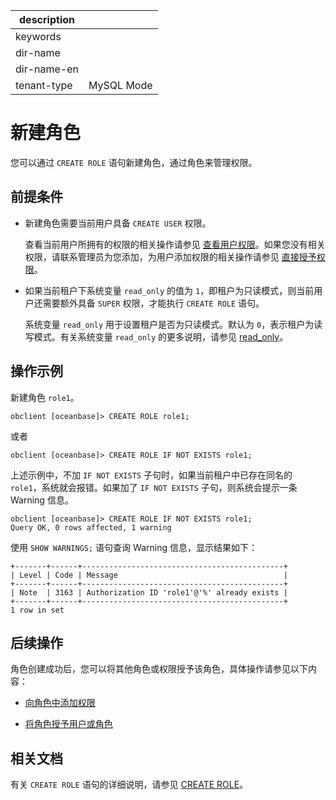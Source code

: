 |description||
|---|---|
|keywords||
|dir-name||
|dir-name-en||
|tenant-type|MySQL Mode|

# 新建角色

您可以通过 `CREATE ROLE` 语句新建角色，通过角色来管理权限。

## 前提条件

* 新建角色需要当前用户具备 `CREATE USER` 权限。

  查看当前用户所拥有的权限的相关操作请参见 [查看用户权限](../400.view-user-permissions-of-mysql-mode.md)。如果您没有相关权限，请联系管理员为您添加，为用户添加权限的相关操作请参见 [直接授予权限](../200.authority-of-mysql-mode.md)。

* 如果当前租户下系统变量 `read_only` 的值为 `1`，即租户为只读模式，则当前用户还需要额外具备 `SUPER` 权限，才能执行 `CREATE ROLE` 语句。
  
  系统变量 `read_only` 用于设置租户是否为只读模式。默认为 `0`，表示租户为读写模式。有关系统变量 `read_only` 的更多说明，请参见 [read_only](../../../../../../700.reference/800.configuration-items-and-system-variables/200.system-variable/300.global-system-variable/11200.read_only-global.md)。

## 操作示例

新建角色 `role1`。

```shell
obclient [oceanbase]> CREATE ROLE role1;
```

或者

```shell
obclient [oceanbase]> CREATE ROLE IF NOT EXISTS role1;
```

上述示例中，不加 `IF NOT EXISTS` 子句时，如果当前租户中已存在同名的 `role1`，系统就会报错。如果加了 `IF NOT EXISTS` 子句，则系统会提示一条 Warning 信息。

```shell
obclient [oceanbase]> CREATE ROLE IF NOT EXISTS role1;
Query OK, 0 rows affected, 1 warning
```

使用 `SHOW WARNINGS;` 语句查询 Warning 信息，显示结果如下：

```shell
+-------+------+---------------------------------------------+
| Level | Code | Message                                     |
+-------+------+---------------------------------------------+
| Note  | 3163 | Authorization ID 'role1'@'%' already exists |
+-------+------+---------------------------------------------+
1 row in set
```

## 后续操作

角色创建成功后，您可以将其他角色或权限授予该角色，具体操作请参见以下内容：

* [向角色中添加权限](300.grant-privileges-to-a-role-of-mysql-mode.md)

* [将角色授予用户或角色](400.grant-a-role-to-a-role-or-user-of-mysql-mode.md)

## 相关文档

有关 `CREATE ROLE` 语句的详细说明，请参见 [CREATE ROLE](../../)。
